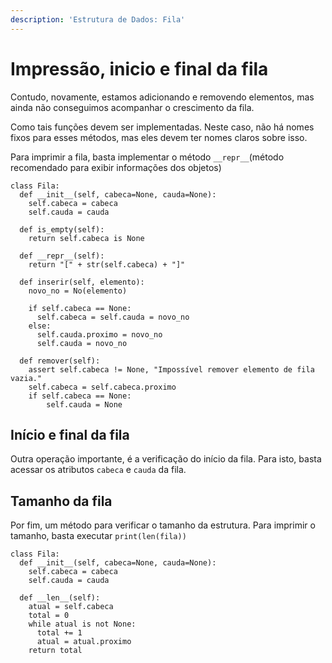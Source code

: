 ```yaml
---
description: 'Estrutura de Dados: Fila'
---
```


# Impressão, inicio e final da fila

Contudo, novamente, estamos adicionando e removendo elementos, mas ainda não conseguimos acompanhar o crescimento da fila.

Como tais funções devem ser implementadas. Neste caso, não há nomes fixos para esses métodos, mas eles devem ter nomes claros sobre isso.

Para imprimir a fila, basta implementar o método `__repr__`\(método recomendado para exibir informações dos objetos\)

```text
class Fila:
  def __init__(self, cabeca=None, cauda=None):
    self.cabeca = cabeca
    self.cauda = cauda

  def is_empty(self):
    return self.cabeca is None

  def __repr__(self):
    return "[" + str(self.cabeca) + "]"

  def inserir(self, elemento):
    novo_no = No(elemento)

    if self.cabeca == None:
      self.cabeca = self.cauda = novo_no
    else:
      self.cauda.proximo = novo_no
      self.cauda = novo_no

  def remover(self):
    assert self.cabeca != None, "Impossível remover elemento de fila vazia."
    self.cabeca = self.cabeca.proximo
    if self.cabeca == None:
        self.cauda = None
```

## Início e final da fila

Outra operação importante, é a verificação do início da fila. Para isto, basta acessar os atributos `cabeca` e `cauda` da fila.

## Tamanho da fila

Por fim, um método para verificar o tamanho da estrutura. Para imprimir o tamanho, basta executar `print(len(fila))`

```text
class Fila:
  def __init__(self, cabeca=None, cauda=None):
    self.cabeca = cabeca
    self.cauda = cauda

  def __len__(self):
    atual = self.cabeca
    total = 0
    while atual is not None:
      total += 1
      atual = atual.proximo
    return total
```

